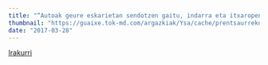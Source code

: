 ```yaml
---
title: "“Autoak geure eskarietan sendotzen gaitu, indarra eta itxaropena ematen digu”"
thumbnail: "https://guaixe.tok-md.com/argazkiak/Ysa/cache/prentsaurreko_content.JPG"
date: "2017-03-28"
---
```

[Irakurri](https://guaixe.eus/altsasu/1490699983298-autoak-geure-eskarietan-sendotzen-gaitu-indarra-eta-itxaropena-ematen-digu)
